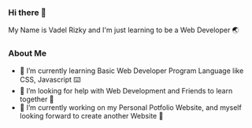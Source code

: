### Hi there 👋
My Name is Vadel Rizky and I'm just learning to be a Web Developer 🌏

### About Me
- 🌱 I’m currently learning Basic Web Developer Program Language like CSS, Javascript ⌨️
- 🤔 I’m looking for help with Web Development and Friends to learn together 💪
- 🔭 I’m currently working on my Personal Potfolio Website, and myself looking forward to create another Website 🚀
